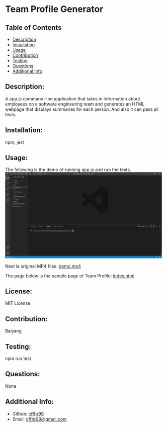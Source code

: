 # Team Profile Generator
  ## Table of Contents 
  - [Description](#description)
  - [Installation](#installation)
  - [Usage](#usage)
  - [Contribution](#contributions)
  - [Testing](#test)
  - [Questions](#questions)
  - [Additional Info](#additional-info)
  ## Description:
   A app.js command-line application that takes in information about employees on a software engineering team and generates an HTML webpage that displays summaries for each person. And also it can pass all tests.
  ## Installation:
  npm, jest
  ## Usage:
  The following is the demo of running app.js and run the tests.
  ![demo gif](https://github.com/cffhr99/BQ_Week_10_C/blob/main/assets/0r3ry-qyyje.gif)  
  
  Next is original MP4 files: [demo.mp4](https://github.com/cffhr99/BQ_Week_10_C/blob/main/assets/Demo.mp4)  
  
  The page below is the sample page of Team Profile:
  [index.html](https://github.com/cffhr99/BQ_Week_10_C/blob/main/dist/index.html)
  ## License:
  MIT License
  ## Contribution:
  Baiyang
  ## Testing:
  npm run test
  ## Questions:
  None
  ## Additional Info:
  - Github: [cffhr99](https://github.com/cffhr99)
  - Email: cffhr99@gmail.com
